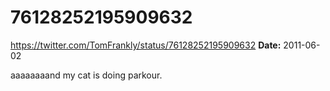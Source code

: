 # 76128252195909632
https://twitter.com/TomFrankly/status/76128252195909632
**Date:** 2011-06-02

aaaaaaaand my cat is doing parkour.
